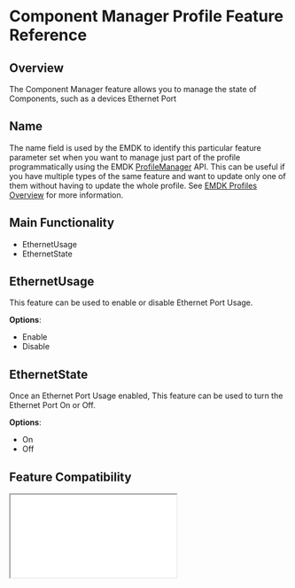 # Component Manager Profile Feature Reference

## Overview

The Component Manager feature allows you to manage the state of Components, such as a devices Ethernet Port

## Name
The name field is used by the EMDK to identify this particular feature parameter set when you want to manage just part of the profile programmatically using the EMDK [ProfileManager](../api/ProfileManager) API. This can be useful if you have multiple types of the same feature and want to update only one of them without having to update the whole profile. See [EMDK Profiles Overview](../guide/profiles/usingwizard) for more information.

## Main Functionality

* EthernetUsage
* EthernetState

## EthernetUsage
This feature can be used to enable or disable Ethernet Port Usage.

**Options**:

* Enable
* Disable

## EthernetState
Once an Ethernet Port Usage enabled, This feature can be used to turn the Ethernet Port On or Off.

**Options**:

* On
* Off


## Feature Compatibility
<iframe src="compare.html#mx=4.3&csp=ComponentMgr&os=All&embed=true"></iframe> 